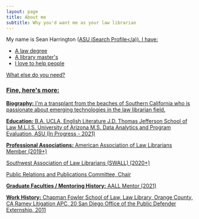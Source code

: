 ```yaml
---
layout: page
title: About me
subtitle: Why you'd want me as your law librarian
---
```


My name is Sean Harrington (<a href="https://isearch.asu.edu/node/347427/">ASU iSearch Profile</a)). I have:

- A law degree
- A library master's
- I love to help people

What else do you need?

### Fine, here's more:

**Biography:** 
I'm a transplant from the beaches of Southern California who is passionate about emerging technologies in the law librarian field.  

**Education:**
B.A. UCLA, English Literature
J.D. Thomas Jefferson School of Law
M.L.I.S. University of Arizona
M.S. Data Analytics and Program Evaluation, ASU (In Progress - 2021)
  
**Professional Associations:**
American Association of Law Librarians Member (2019+)

Southwest Association of Law Librarians (SWALL) (2020+)

Public Relations and Publications Committee, Chair

**Graduate Faculties / Mentoring History:** 
AALL Mentor (2021)

**Work History:**
Chapman Fowler School of Law, Law Library, Orange County, CA
 Ramey Litigation APC, 20
 San Diego Office of the Public Defender
Externship, 2011
  
